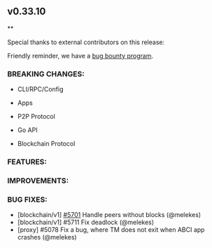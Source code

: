 ## v0.33.10


\*\*

Special thanks to external contributors on this release:

Friendly reminder, we have a [bug bounty program](https://hackerone.com/tendermint).

### BREAKING CHANGES:

- CLI/RPC/Config

- Apps

- P2P Protocol

- Go API

- Blockchain Protocol

### FEATURES:

### IMPROVEMENTS:

### BUG FIXES:

- [blockchain/v1] [\#5701](https://github.com/tendermint/tendermint/pull/5701) Handle peers without blocks (@melekes)
- [blockchain/v1] \#5711 Fix deadlock (@melekes)
- [proxy] \#5078 Fix a bug, where TM does not exit when ABCI app crashes (@melekes)
